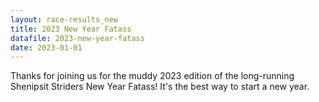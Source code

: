 ```yaml
---
layout: race-results_new
title: 2023 New Year Fatass
datafile: 2023-new-year-fatass
date: 2023-01-01
---
```


Thanks for joining us for the muddy 2023 edition of the long-running Shenipsit Striders New Year Fatass! It's the best way to start a new year.
